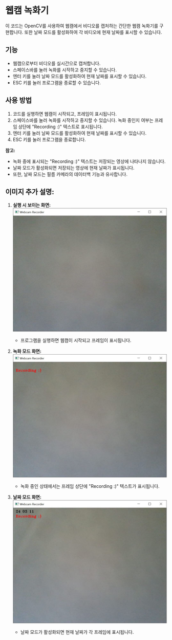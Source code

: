 # 웹캠 녹화기

이 코드는 OpenCV를 사용하여 웹캠에서 비디오를 캡처하는 간단한 웹캠 녹화기를 구현합니다.
또한 날짜 모드를 활성화하여 각 비디오에 현재 날짜를 표시할 수 있습니다.

## 기능

- 웹캠으로부터 비디오를 실시간으로 캡처합니다.
- 스페이스바를 눌러 녹화를 시작하고 중지할 수 있습니다.
- 엔터 키를 눌러 날짜 모드를 활성화하여 현재 날짜를 표시할 수 있습니다.
- ESC 키를 눌러 프로그램을 종료할 수 있습니다.

## 사용 방법

1. 코드를 실행하면 웹캠이 시작되고, 프레임이 표시됩니다.
2. 스페이스바를 눌러 녹화를 시작하고 중지할 수 있습니다. 녹화 중인지 여부는 프레임 상단에 "Recording :)" 텍스트로 표시됩니다.
3. 엔터 키를 눌러 날짜 모드를 활성화하여 현재 날짜를 표시할 수 있습니다.
4. ESC 키를 눌러 프로그램을 종료합니다.

**참고:**

- 녹화 중에 표시되는 "Recording :)" 텍스트는 저장되는 영상에 나타나지 않습니다.
- 날짜 모드가 활성화되면 저장되는 영상에 현재 날짜가 표시됩니다.
- 또한, 날짜 모드는 필름 카메라의 데이터백 기능과 유사합니다.

## 이미지 추가 설명:

1. **실행 시 보이는 화면:**
   ![웹캠 녹화기 실행 화면](test_img1.JPG)

   - 프로그램을 실행하면 웹캠이 시작되고 프레임이 표시됩니다.

2. **녹화 모드 화면:**
   ![웹캠 녹화 중 화면](test_img2.JPG)

   - 녹화 중인 상태에서는 프레임 상단에 "Recording :)" 텍스트가 표시됩니다.

3. **날짜 모드 화면:**
   ![웹캠 날짜 모드 화면](test_img3.JPG)
   - 날짜 모드가 활성화되면 현재 날짜가 각 프레임에 표시됩니다.

